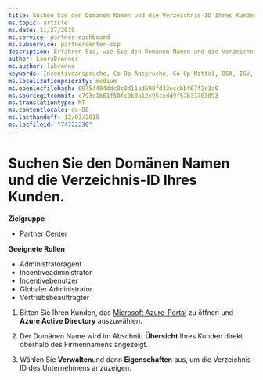 ```yaml
---
title: Suchen Sie den Domänen Namen und die Verzeichnis-ID Ihres Kunden. Partner Center
ms.topic: article
ms.date: 11/27/2019
ms.service: partner-dashboard
ms.subservice: partnercenter-csp
description: Erfahren Sie, wie Sie den Domänen Namen und die Verzeichnis-ID Ihres Kunden beim Einreichen eines Anspruchs finden.
author: LauraBrenner
ms.author: labrenne
keywords: Incentiveansprüche, Co-Op-Ansprüche, Co-Op-Mittel, OSA, ISV, Umsatzzuordnung, Domänenname, Verzeichnis-ID
ms.localizationpriority: medium
ms.openlocfilehash: 09754404ddc0c0d11ad690fd33eccbbf67f2e3a0
ms.sourcegitcommit: c793c1b61f50fc0b0a12c95cedd9f57b31703093
ms.translationtype: MT
ms.contentlocale: de-DE
ms.lasthandoff: 12/03/2019
ms.locfileid: "74722230"
---
```

# <a name="find-your-customers-domain-name-and-directory-id"></a>Suchen Sie den Domänen Namen und die Verzeichnis-ID Ihres Kunden.

**Zielgruppe**

- Partner Center

**Geeignete Rollen**

- Administratoragent
- Incentiveadministrator
- Incentivebenutzer
- Globaler Administrator
- Vertriebsbeauftragter

1.  Bitten Sie Ihren Kunden, das [Microsoft Azure-Portal](https://ms.portal.azure.com/#home) zu öffnen und **Azure Active Directory** auszuwählen. 

2.  Der Domänen Name wird im Abschnitt **Übersicht** Ihres Kunden direkt oberhalb des Firmennamens angezeigt.  

3.  Wählen Sie **Verwalten**und dann **Eigenschaften** aus, um die Verzeichnis-ID des Unternehmens anzuzeigen.
